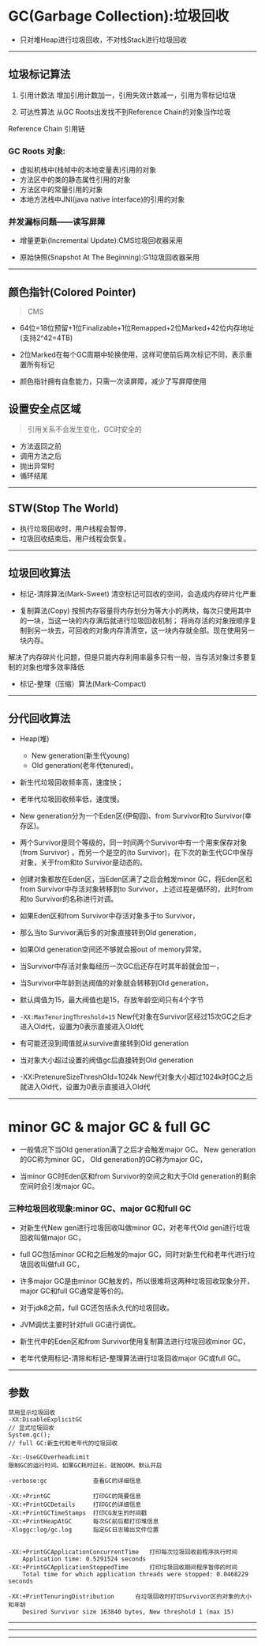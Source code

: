 
# GC(Garbage Collection):垃圾回收

- 只对堆Heap进行垃圾回收，不对栈Stack进行垃圾回收

---


## 垃圾标记算法
1. 引用计数法
增加引用计数加一，引用失效计数减一，引用为零标记垃圾

2. 可达性算法
从GC Roots出发找不到Reference Chain的对象当作垃圾

Reference Chain 引用链

### GC Roots 对象:
- 虚拟机栈中(栈帧中的本地变量表)引用的对象
- 方法区中的类的静态属性引用的对象
- 方法区中的常量引用的对象
- 本地方法栈中JNI(java native interface)的引用的对象

### 并发漏标问题——读写屏障
- 增量更新(Incremental Update):CMS垃圾回收器采用

- 原始快照(Snapshot At The Beginning):G1垃圾回收器采用

---
## 颜色指针(Colored Pointer)
> CMS
- 64位=18位预留+1位Finalizable+1位Remapped+2位Marked+42位内存地址(支持2^42=4TB)

- 2位Marked在每个GC周期中轮换使用，这样可使前后两次标记不同，表示重置所有标记
- 颜色指针拥有自愈能力，只需一次读屏障，减少了写屏障使用

## 设置安全点区域
> 引用关系不会发生变化，GC时安全的
- 方法返回之前
- 调用方法之后
- 抛出异常时
- 循环结尾

---
## STW(Stop The World)
- 执行垃圾回收时，用户线程会暂停，
- 垃圾回收结束后，用户线程会恢复。
---

## 垃圾回收算法
- 标记-清除算法(Mark-Sweet)
清空标记可回收的空间，会造成内存碎片化严重

- 复制算法(Copy)
按照内存容量将内存划分为等大小的两块，每次只使用其中的一块，当这一块的内存满后就进行垃圾回收机制；
将尚存活的对象按顺序复制到另一块去，可回收的对象内存清清空，这一块内存就全部。现在使用另一块内存。

解决了内存碎片化问题，但是只能内存利用率最多只有一般，当存活对象过多要复制的对象也增多效率降低

- 标记-整理（压缩）算法(Mark-Compact)




---

## 分代回收算法

- Heap(堆)
    - New generation(新生代young)
    - Old generation(老年代tenured)。

- 新生代垃圾回收频率高，速度快；
- 老年代垃圾回收频率低，速度慢。


- New generation分为一个Eden区(伊甸园)、from Survivor和to Survivor(幸存区)。

- 两个Survivor是同个等级的，同一时间两个Survivor中有一个用来保存对象(from Survivor)
，而另一个是空的(to Survivor)，在下次的新生代GC中保存对象，关于from和to Survivor是动态的。

- 创建对象都放在Eden区，当Eden区满了之后会触发minor GC，将Eden区和from Survivor中存活对象转移到to Survivor，上述过程是循环的，此时from和to Survivor的名称进行对调。

- 如果Eden区和from Survivor中存活对象多于to Survivor，
- 那么当to Survivor满后多的对象直接转到Old generation，
- 如果Old generation空间还不够就会报out of memory异常。

- 当Survivor中存活对象每经历一次GC后还存在时其年龄就会加一，
- 当Survivor中年龄到达阀值的对象就会转移到Old generation，
- 默认阈值为15，最大阀值也是15，存放年龄空间只有4个字节
- `-XX:MaxTenuringThreshold=15`
New代对象在Survivor区经过15次GC之后才进入Old代，设置为0表示直接进入Old代


- 有可能还没到阈值就从survive直接转到Old generation
- 当对象大小超过设置的阀值gc后直接转到Old generation

- -XX:PretenureSizeThreshOld=1024k
New代对象大小超过1024k时GC之后就进入Old代，设置为0表示直接进入Old代

---

# minor GC & major GC & full GC

- 一般情况下当Old generation满了之后才会触发major GC。
New generation的GC称为minor GC，
Old generation的GC称为major GC，

- 当minor GC时Eden区和from Survivor的空间之和大于Old generation的剩余空间时会引发major GC。

### 三种垃圾回收现象:minor GC、major GC和full GC
- 对新生代New gen进行垃圾回收叫做minor GC，对老年代Old gen进行垃圾回收叫做major GC，
- full GC包括minor GC和之后触发的major GC，同时对新生代和老年代进行垃圾回收叫做full GC，



- 许多major GC是由minor GC触发的，所以很难将这两种垃圾回收现象分开，major GC和full GC通常是等价的。

- 对于jdk8之前，full GC还包括永久代的垃圾回收。
- JVM调优主要时针对full GC进行调优。

- 新生代中的Eden区和from Survivor使用复制算法进行垃圾回收minor GC，
- 老年代使用标记-清除和标记-整理算法进行垃圾回收major GC或full GC。

---


## 参数
```
禁用显示垃圾回收
-XX:DisableExplicitGC
// 显式垃圾回收
System.gc();
// full GC:新生代和老年代的垃圾回收

-Xx:-UseGCOverheadLimit
限制GC的运行时间。如果GC耗时过长，就抛OOM，默认开启

-verbose:gc             查看GC的详细信息

-XX:+PrintGC            打印GC的简要信息
-XX:+PrintGCDetails     打印GC的详细信息
-XX:+PrintGCTimeStamps  打印CG发生的时间戳
-XX:+PrintHeapAtGC      每次GC前后都打印堆信息
-Xloggc:log/gc.log      指定GC日志输出文件位置


-XX:+PrintGCApplicationConcurrentTime   打印每次垃圾回收前程序执行时间
    Application time: 0.5291524 seconds
-XX:+PrintGCApplicationStoppedTime      打印垃圾回收期间程序暂停的时间
    Total time for which application threads were stopped: 0.0468229 seconds

-XX:+PrintTenuringDistribution      在垃圾回收时打印Survivor区的对象的大小和年龄
    Desired Survivor size 163840 bytes, New threshold 1 (max 15)

```

---


---

---

